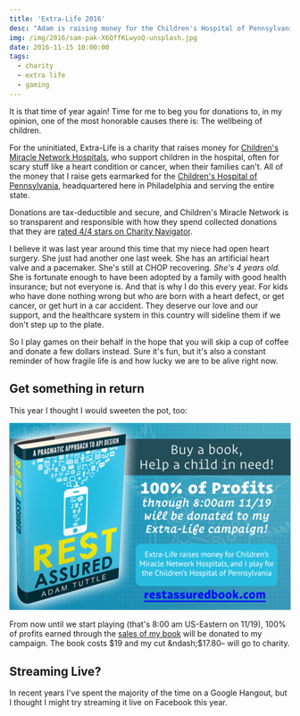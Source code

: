 ```yaml
---
title: 'Extra-Life 2016'
desc: "Adam is raising money for the Children's Hospital of Pennsylvania again, and could really use your help!"
img: /img/2016/sam-pak-X6QffKLwyoQ-unsplash.jpg
date: 2016-11-15 10:00:00
tags:
  - charity
  - extra life
  - gaming
---
```


It is that time of year again! Time for me to beg you for donations to, in my opinion, one of the most honorable causes there is: The wellbeing of children.

For the uninitiated, Extra-Life is a charity that raises money for [Children's Miracle Network Hospitals][cmnh], who support children in the hospital, often for scary stuff like a heart condition or cancer, when their families can't. All of the money that I raise gets earmarked for the [Children's Hospital of Pennsylvania][chop], headquartered here in Philadelphia and serving the entire state.

Donations are tax-deductible and secure, and Children's Miracle Network is so transparent and responsible with how they spend collected donations that they are [rated 4/4 stars on Charity Navigator][cn].

I believe it was last year around this time that my niece had open heart surgery. She just had another one last week. She has an artificial heart valve and a pacemaker. She's still at CHOP recovering. _She's 4 years old._ She is fortunate enough to have been adopted by a family with good health insurance; but not everyone is. And that is why I do this every year. For kids who have done nothing wrong but who are born with a heart defect, or get cancer, or get hurt in a car accident. They deserve our love and our support, and the healthcare system in this country will sideline them if we don't step up to the plate.

So I play games on their behalf in the hope that you will skip a cup of coffee and donate a few dollars instead. Sure it's fun, but it's also a constant reminder of how fragile life is and how lucky we are to be alive right now.

## Get something in return

This year I thought I would sweeten the pot, too:

[![Flyer for my book deal][book_splash]][book]

From now until we start playing (that's 8:00 am US-Eastern on 11/19), 100% of profits earned through the [sales of my book][book] will be donated to my campaign. The book costs $19 and my cut &ndash;$17.80&ndash; will go to charity.

## Streaming Live?

In recent years I've spent the majority of the time on a Google Hangout, but I thought I might try streaming it live on Facebook this year.

[cmnh]: https://chop.childrensmiraclenetworkhospitals.org/
[chop]: http://www.chop.edu/
[cn]: http://www.charitynavigator.org/index.cfm?bay=search.summary&orgid=5756
[book_splash]: /img/2016/rest-assured-extra-life.png
[book]: http://restassuredbook.com
